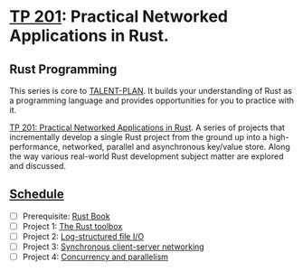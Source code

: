 # [TP 201](https://github.com/pingcap/talent-plan/blob/master/courses/rust/README.md): Practical Networked Applications in Rust.

## Rust Programming

This series is core to [TALENT-PLAN](https://github.com/pingcap/talent-plan). It builds your understanding of Rust as a programming language and provides opportunities for you to practice with it.

[TP 201: Practical Networked Applications in Rust](https://github.com/pingcap/talent-plan/blob/master/courses/rust/README.md). A series of projects that incrementally develop a single Rust project from the ground up into a high-performance, networked, parallel and asynchronous key/value store. Along the way various real-world Rust development subject matter are explored and discussed.

## [Schedule](https://github.com/pingcap/talent-plan/blob/master/courses/rust/docs/lesson-plan.md)
- [ ] Prerequisite: [Rust Book](https://doc.rust-lang.org/book/)
- [ ] Project 1: [The Rust toolbox](https://github.com/pingcap/talent-plan/blob/master/courses/rust/projects/project-1/README.md)
- [ ] Project 2: [Log-structured file I/O](https://github.com/pingcap/talent-plan/blob/master/courses/rust/projects/project-2/README.md)
- [ ] Project 3: [Synchronous client-server networking](https://github.com/pingcap/talent-plan/blob/master/courses/rust/projects/project-3/README.md)
- [ ] Project 4: [Concurrency and parallelism](https://github.com/pingcap/talent-plan/blob/master/courses/rust/projects/project-4/README.md)
